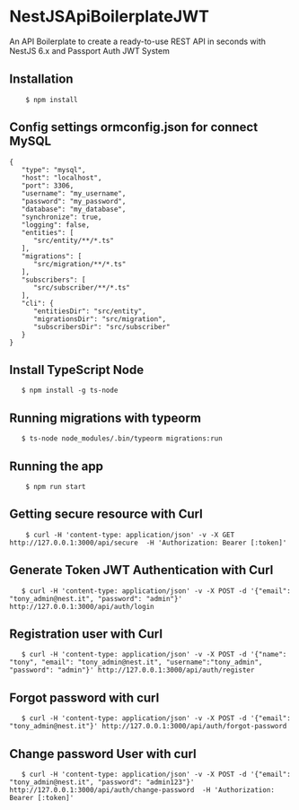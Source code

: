 # NestJSApiBoilerplateJWT
An API Boilerplate to create a ready-to-use REST API in seconds with NestJS 6.x and Passport Auth JWT System

## Installation

```
    $ npm install
```

## Config settings ormconfig.json for connect MySQL

```
{
   "type": "mysql",
   "host": "localhost",
   "port": 3306,
   "username": "my_username",
   "password": "my_password",
   "database": "my_database",
   "synchronize": true,
   "logging": false,
   "entities": [
      "src/entity/**/*.ts"
   ],
   "migrations": [
      "src/migration/**/*.ts"
   ],
   "subscribers": [
      "src/subscriber/**/*.ts"
   ],
   "cli": {
      "entitiesDir": "src/entity",
      "migrationsDir": "src/migration",
      "subscribersDir": "src/subscriber"
   }
}
```

## Install TypeScript Node

```
   $ npm install -g ts-node
```

## Running migrations with typeorm

```
   $ ts-node node_modules/.bin/typeorm migrations:run
```

## Running the app

```
    $ npm run start
```

## Getting secure resource with Curl

```
    $ curl -H 'content-type: application/json' -v -X GET http://127.0.0.1:3000/api/secure  -H 'Authorization: Bearer [:token]'
```

## Generate Token JWT Authentication with Curl

```
   $ curl -H 'content-type: application/json' -v -X POST -d '{"email": "tony_admin@nest.it", "password": "admin"}' http://127.0.0.1:3000/api/auth/login

```

## Registration user with Curl

```
   $ curl -H 'content-type: application/json' -v -X POST -d '{"name": "tony", "email": "tony_admin@nest.it", "username":"tony_admin", "password": "admin"}' http://127.0.0.1:3000/api/auth/register

```

## Forgot password with curl

```
   $ curl -H 'content-type: application/json' -v -X POST -d '{"email": "tony_admin@nest.it"}' http://127.0.0.1:3000/api/auth/forgot-password
```

## Change password User with curl

```
   $ curl -H 'content-type: application/json' -v -X POST -d '{"email": "tony_admin@nest.it", "password": "admin123"}' http://127.0.0.1:3000/api/auth/change-password  -H 'Authorization: Bearer [:token]'
```
